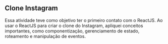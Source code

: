 ## Clone Instagram

Essa atividade teve como objetivo ter o primeiro contato com o ReactJS. Ao usar o ReactJS para criar o clone do Instagram, apliquei conceitos importantes, como componentização, gerenciamento de estado, roteamento e manipulação de eventos.
